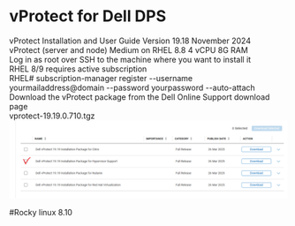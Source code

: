 # vProtect for Dell DPS
vProtect Installation and User Guide Version 19.18 November 2024 <br>
vProtect (server and node) Medium on RHEL 8.8 4 vCPU 8G RAM <br>
Log in as root over SSH to the machine where you want to install it<br>
RHEL 8/9 requires active subscription<br>
RHEL#   subscription-manager register --username yourmailaddress@domain --password yourpassword --auto-attach<br>
Download the vProtect package from the Dell Online Support download page<br>
vprotect-19.19.0.710.tgz <br>
![vprotect ](image/vprotect-dell-download.png)

#Rocky linux 8.10 
